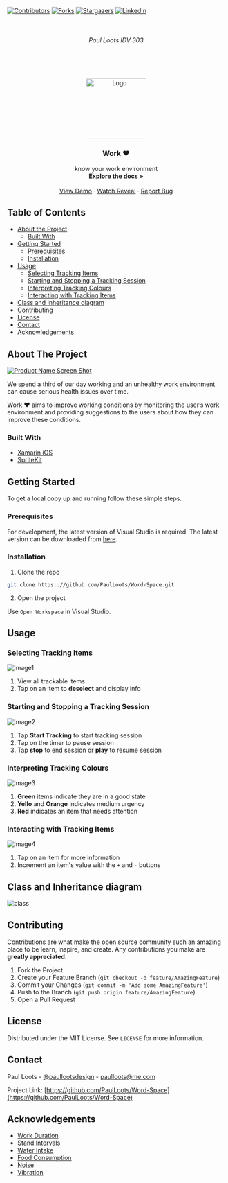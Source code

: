
<!-- PROJECT SHIELDS -->
<!--
*** I'm using markdown "reference style" links for readability.
*** Reference links are enclosed in brackets [ ] instead of parentheses ( ).
*** See the bottom of this document for the declaration of the reference variables
-->
[![Contributors][contributors-shield]][contributors-url]
[![Forks][forks-shield]][forks-url]
[![Stargazers][stars-shield]][stars-url]
[![LinkedIn][linkedin-shield]][linkedin-url]



<!-- PROJECT LOGO -->
<br />
<h6 align="center">Paul Loots IDV 303</h6>
<br />
<br />
<p align="center">
   
  <a href="https://github.com/PaulLoots/Word-Space">
    <img src="Media/logo.png" alt="Logo" width="140" height="140">
  </a>
  
  <h3 align="center">Work ♥</h3>

  <p align="center">
    know your work environment
    <br />
    <a href="#about-the-project"><strong>Explore the docs »</strong></a>
    <br />
    <br />
    <a href="https://youtu.be/9uc0e5hnaQU">View Demo</a>
    ·
    <a href="https://youtu.be/oszimryB3aU">Watch Reveal</a>
    ·
    <a href="https://github.com/PaulLoots/Word-Space/issues">Report Bug</a>
  </p>
</p>



<!-- TABLE OF CONTENTS -->
## Table of Contents

* [About the Project](#about-the-project)
  * [Built With](#built-with)
* [Getting Started](#getting-started)
  * [Prerequisites](#prerequisites)
  * [Installation](#installation)
* [Usage](#usage)
   * [Selecting Tracking Items](#selecting-tracking-items)
   * [Starting and Stopping a Tracking Session](#starting-and-stopping-a-tracking-session)
   * [Interpreting Tracking Colours](#interpreting-tracking-colours)
   * [Interacting with Tracking Items](#interacting-with-tracking-items)
* [Class and Inheritance diagram](#class-and-inheritance-diagram)
* [Contributing](#contributing)
* [License](#license)
* [Contact](#contact)
* [Acknowledgements](#acknowledgements)



<!-- ABOUT THE PROJECT -->
## About The Project

[![Product Name Screen Shot][product-screenshot]](https://youtu.be/oszimryB3aU)

We spend a third of our day working and an unhealthy work environment can cause serious health issues over time.

Work ♥ aims to improve working conditions by monitoring the user’s work environment and providing suggestions to the users about how they can improve these conditions.


### Built With

* [Xamarin iOS](hhttps://docs.microsoft.com/en-us/xamarin/ios/)
* [SpriteKit](https://docs.microsoft.com/en-us/xamarin/ios/platform/gaming/spritekit)


<!-- GETTING STARTED -->
## Getting Started

To get a local copy up and running follow these simple steps.

### Prerequisites

For development, the latest version of Visual Studio is required. The latest version can be downloaded from [here](https://visualstudio.microsoft.com/downloads/).

### Installation
 
1. Clone the repo
```sh
git clone https:://github.com/PaulLoots/Word-Space.git
```
2. Open the project

Use `Open Workspace` in Visual Studio.


<!-- USAGE EXAMPLES -->
## Usage

### Selecting Tracking Items

![image1][image1]

1. View all trackable items
2. Tap on an item to **deselect** and display info

### Starting and Stopping a Tracking Session

![image2][image2]

1. Tap **Start Tracking** to start tracking session
2. Tap on the timer to pause session
3. Tap **stop** to end session or **play** to resume session

### Interpreting Tracking Colours

![image3][image3]

1. **Green** items indicate they are in a good state
2. **Yello** and **Orange** indicates medium urgency
3. **Red** indicates an item that needs attention

### Interacting with Tracking Items

![image4][image4]

1. Tap on an item for more information
2. Increment an item's value with the `+` and `-` buttons

<!-- USAGE EXAMPLES -->
## Class and Inheritance diagram

![class][class]

<!-- CONTRIBUTING -->
## Contributing

Contributions are what make the open source community such an amazing place to be learn, inspire, and create. Any contributions you make are **greatly appreciated**.

1. Fork the Project
2. Create your Feature Branch (`git checkout -b feature/AmazingFeature`)
3. Commit your Changes (`git commit -m 'Add some AmazingFeature'`)
4. Push to the Branch (`git push origin feature/AmazingFeature`)
5. Open a Pull Request



<!-- LICENSE -->
## License

Distributed under the MIT License. See `LICENSE` for more information.



<!-- CONTACT -->
## Contact

Paul Loots - [@paullootsdesign](https://www.instagram.com/paullootsdesign/) - paulloots@me.com

Project Link: [https://github.com/PaulLoots/Word-Space](https://github.com/PaulLoots/Word-Space)



<!-- ACKNOWLEDGEMENTS -->
## Acknowledgements

* [Work Duration](https://www.inc.com/jessica-stillman/practice-makes-perfect-but-something-else-works-too.html)
* [Stand Intervals](https://www.medicalnewstoday.com/articles/293314.php)
* [Water Intake](https://www.huffpost.com/entry/8-ways-to-prevent-your-office-from-killing-you_n_1305274?guccounter=1&slideshow=true)
* [Food Consumption](https://www.pacificprime.com/blog/10-biggest-health-problems-working-office.html)
* [Noise](https://www.gla.ac.uk/media/media_142352_en.pdf)
* [Vibration](https://www.ncbi.nlm.nih.gov/pubmed/28542287)





<!-- MARKDOWN LINKS & IMAGES -->
<!-- https://www.markdownguide.org/basic-syntax/#reference-style-links -->
[contributors-shield]: https://img.shields.io/github/contributors/PaulLoots/Word-Space.svg?style=flat-square
[contributors-url]: https://github.com/PaulLoots/Word-Space/graphs/contributors
[forks-shield]: https://img.shields.io/github/forks/PaulLoots/Word-Space.svg?style=flat-square
[forks-url]: https://github.com/PaulLoots/Word-Space/network/members
[stars-shield]: https://img.shields.io/github/stars/PaulLoots/Word-Space.svg?style=flat-square
[stars-url]: https://github.com/PaulLoots/Word-Space/stargazers
[issues-shield]: https://img.shields.io/github/issues/PaulLoots/Word-Space.svg?style=flat-square
[issues-url]: https://github.com/PaulLoots/Word-Space/issues
[license-shield]: https://img.shields.io/github/license/PaulLoots/Word-Space.svg?style=flat-square
[license-url]: https://github.com/PaulLoots/Word-Space/master/LICENSE.txt
[linkedin-shield]: https://img.shields.io/badge/-LinkedIn-black.svg?style=flat-square&logo=linkedin&colorB=555
[linkedin-url]: https://www.linkedin.com/in/paullootsdesign
[product-screenshot]: Media/overview.png
[image1]: Media/1.png
[image2]: Media/2.png
[image3]: Media/3.png
[image4]: Media/4.png
[class]: Media/class.png
